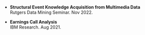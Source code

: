 <!-- ---
permalink: /talks/
title: "Invited Talks"
author_profile: true
redirect_from: 
  - /talks.html
--- -->


- **Structural Event Knowledge Acquisition from Multimedia Data** <br>
Rutgers Data Mining Seminar. Nov 2022. <br>

- **Earnings Call Analysis** <br>
IBM Research. Aug 2021.  <br>



